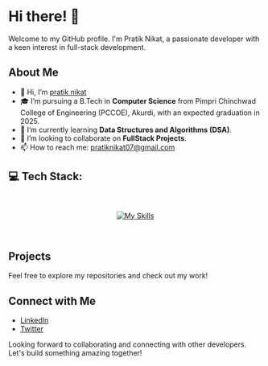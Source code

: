 # Hi there! 👋

Welcome to my GitHub profile. I'm Pratik Nikat, a passionate developer with a keen interest in full-stack development.

## About Me

- 👋 Hi, I’m [pratik nikat](https://github.com/pratikni07)
- 🎓 I’m pursuing a B.Tech in **Computer Science** from Pimpri Chinchwad College of Engineering (PCCOE), Akurdi, with an expected graduation in 2025.
- 🌱 I’m currently learning **Data Structures and Algorithms (DSA)**.
- 💞️ I’m looking to collaborate on **FullStack Projects**.
- 📫 How to reach me: [pratiknikat07@gmail.com](mailto:pratiknikat07@gmail.com)

## 💻 Tech Stack:
<br>

<div align="center">

[![My Skills](https://skillicons.dev/icons?i=cpp,java,git,html,css,js,mongodb,express,react,nodejs,spring,bootstrap,tailwind,redux,materialui,postman,mysql,netlify,vercel,nextjs,firebase,redis,aws,linux,bash,ai,docker,kubernetes,terraform,ansible,jenkins,githubactions,figma,kafka&perline=15)]()

</div>
<br>


## Projects

Feel free to explore my repositories and check out my work!

## Connect with Me

- [LinkedIn](https://www.linkedin.com/in/pratiknikat)
- [Twitter](https://x.com/Pratik034575706)

Looking forward to collaborating and connecting with other developers. Let's build something amazing together!
